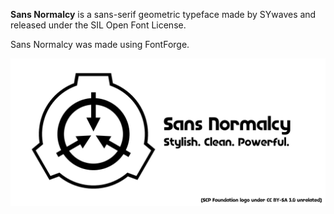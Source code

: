 **Sans Normalcy** is a sans-serif geometric typeface made by SYwaves and released under the SIL Open Font License.

Sans Normalcy was made using FontForge.

![title image](https://github.com/SYwaves/Fonthost/blob/master/sn.png?raw=true)
